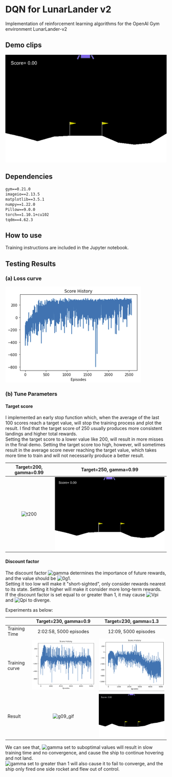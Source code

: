 # DQN for LunarLander v2
 Implementation of reinforcement learning algorithms for the OpenAI Gym environment LunarLander-v2 

## Demo clips
![demo](https://github.com/yuchen071/DQN-for-LunarLander-v2/blob/main/.readme_docs/demo.gif)

## Dependencies
```
gym==0.21.0
imageio==2.13.5
matplotlib==3.5.1
numpy==1.22.0
Pillow==9.0.0
torch==1.10.1+cu102
tqdm==4.62.3
```

## How to use
Training instructions are included in the Jupyter notebook.

## Testing Results
### (a) Loss curve
![loss](https://github.com/yuchen071/DQN-for-LunarLander-v2/blob/main/.readme_docs/loss_curve.png)

### (b) Tune Parameters
#### Target score

I implemented an early stop function which, when the average of the last 100 scores reach a target value, will stop the training process and plot the result. I find that the target score of 250 usually produces more consistent landings and higher total rewards.  
Setting the target score to a lower value like 200, will result in more misses in the final demo. Setting the target score too high, however, will sometimes result in the average score never reaching the target value, which takes more time to train and will not necessarily produce a better result.

| Target=200, gamma=0.99 | Target=250, gamma=0.99 |
|:--:|:--:|
|![t200](https://github.com/yuchen071/DQN-for-LunarLander-v2/blob/main/.readme_docs/target200.gif)|![t250](https://github.com/yuchen071/DQN-for-LunarLander-v2/blob/main/.readme_docs/target250.gif)|  

#### Discount factor

The discount factor ![gamma](https://render.githubusercontent.com/render/math?math=\gamma) determines the importance of future rewards, and the value should be ![0g1](https://render.githubusercontent.com/render/math?math=0\le\gamma%26lt%3B1).  
Setting it too low will make it "short-sighted", only consider rewards nearest to its state. Setting it higher will make it consider more long-term rewards.  
If the discount factor is set equal to or greater than 1, it may cause ![Vpi](https://render.githubusercontent.com/render/math?math=V_\pi) and ![Qpi](https://render.githubusercontent.com/render/math?math=Q_\pi) to diverge.

Experiments as below:

|| Target=230, gamma=0.9 | Target=230, gamma=1.3 |
|:--|:--:|:--:|
|Training Time| 2:02:58, 5000 episodes | 12:09, 5000 episodes |
|Training curve|![g09_curve](https://github.com/yuchen071/DQN-for-LunarLander-v2/blob/main/.readme_docs/gamma09_loss.png)|![g13_curve](https://github.com/yuchen071/DQN-for-LunarLander-v2/blob/main/.readme_docs/gamma13_loss.png)|  
|Result| ![g09_gif](https://github.com/yuchen071/DQN-for-LunarLander-v2/blob/main/.readme_docs/gamma09.gif) | ![g13_gif](https://github.com/yuchen071/DQN-for-LunarLander-v2/blob/main/.readme_docs/gamma13.gif) |

We can see that, ![gamma](https://render.githubusercontent.com/render/math?math=\gamma) set to suboptimal values will result in slow training time and no convergence, and cause the ship to continue hovering and not land.  
![gamma](https://render.githubusercontent.com/render/math?math=\gamma) set to greater than 1 will also cause it to fail to converge, and the ship only fired one side rocket and flew out of control.

